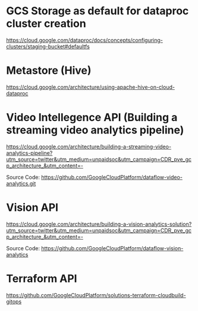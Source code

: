 # GCS Storage as default for dataproc cluster creation
https://cloud.google.com/dataproc/docs/concepts/configuring-clusters/staging-bucket#defaultfs
# Metastore (Hive)
https://cloud.google.com/architecture/using-apache-hive-on-cloud-dataproc

# Video Intellegence API (Building a streaming video analytics pipeline)
https://cloud.google.com/architecture/building-a-streaming-video-analytics-pipeline?utm_source=twitter&utm_medium=unpaidsoc&utm_campaign=CDR_pve_gcp_architecture_&utm_content=-

Source Code: https://github.com/GoogleCloudPlatform/dataflow-video-analytics.git


# Vision API
https://cloud.google.com/architecture/building-a-vision-analytics-solution?utm_source=twitter&utm_medium=unpaidsoc&utm_campaign=CDR_pve_gcp_architecture_&utm_content=-

Source Code: https://github.com/GoogleCloudPlatform/dataflow-vision-analytics

# Terraform API
https://github.com/GoogleCloudPlatform/solutions-terraform-cloudbuild-gitops


